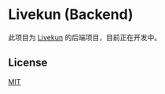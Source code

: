 # Livekun (Backend)

此项目为 [Livekun](https://github.com/hhui64/livekun/) 的后端项目，目前正在开发中。

## License

[MIT](LICENSE)
